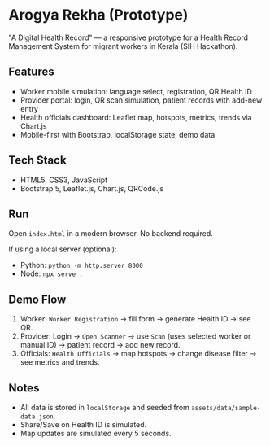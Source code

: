 # Arogya Rekha (Prototype)

"A Digital Health Record" — a responsive prototype for a Health Record Management System for migrant workers in Kerala (SIH Hackathon).

## Features
- Worker mobile simulation: language select, registration, QR Health ID
- Provider portal: login, QR scan simulation, patient records with add-new entry
- Health officials dashboard: Leaflet map, hotspots, metrics, trends via Chart.js
- Mobile-first with Bootstrap, localStorage state, demo data

## Tech Stack
- HTML5, CSS3, JavaScript
- Bootstrap 5, Leaflet.js, Chart.js, QRCode.js

## Run
Open `index.html` in a modern browser. No backend required.

If using a local server (optional):
- Python: `python -m http.server 8000`
- Node: `npx serve .`

## Demo Flow
1. Worker: `Worker Registration` → fill form → generate Health ID → see QR.
2. Provider: Login → `Open Scanner` → use `Scan` (uses selected worker or manual ID) → patient record → add new record.
3. Officials: `Health Officials` → map hotspots → change disease filter → see metrics and trends.

## Notes
- All data is stored in `localStorage` and seeded from `assets/data/sample-data.json`.
- Share/Save on Health ID is simulated.
- Map updates are simulated every 5 seconds.

